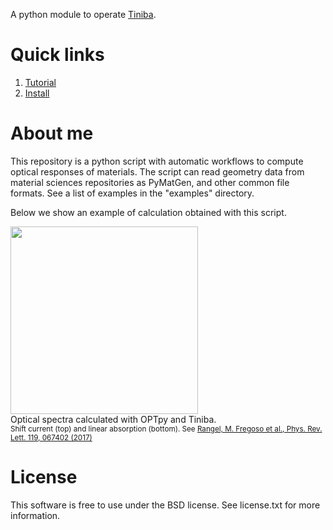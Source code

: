 
A python module to operate <a href="https://github.com/bemese/tiniba">Tiniba</a>.

# Quick links

1. [Tutorial](https://github.com/trangel/OPTpy/blob/master/doc/TUTORIAL.md)   
2. [Install](https://github.com/trangel/OPTpy/blob/master/doc/INSTALL.md)


# About me

This repository is a python script with automatic workflows to compute optical responses of materials.
The script can read geometry data from material sciences repositories as PyMatGen, and other common file formats.
See a list of examples in the "examples" directory.


Below we show an example of calculation obtained with this script. 

 
<div class="image">
<a href="url"><img src="https://github.com/trangel/OPTpy/blob/master/doc/figures/GeS-responses.png" height="300" ></a><br clear="all" />
<div>Optical spectra calculated with OPTpy and Tiniba.<br>
<small> Shift current (top) and linear absorption (bottom).   
See <a href="https://arxiv.org/abs/1610.06589">Rangel, M. Fregoso et al., Phys. Rev. Lett. 119, 067402 (2017)</a>
</small>
</div>
</div>


# License

This software is free to use under the BSD license.
See license.txt for more information.

